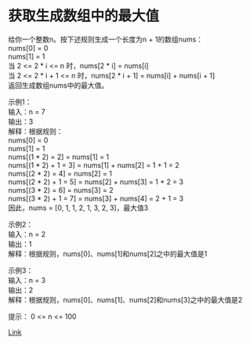 <h1>获取生成数组中的最大值</h1>

给你一个整数n。按下述规则生成一个长度为n + 1的数组nums：</br>
nums[0] = 0</br>
nums[1] = 1</br>
当 2 <= 2 * i <= n 时，nums[2 * i] = nums[i]</br>
当 2 <= 2 * i + 1 <= n 时，nums[2 * i + 1] = nums[i] + nums[i + 1]</br>
返回生成数组nums中的最大值。</br>

示例1：</br>
输入：n = 7</br>
输出：3</br>
解释：根据规则：</br>
nums[0] = 0</br>
nums[1] = 1</br>
nums[(1 * 2) = 2] = nums[1] = 1</br>
nums[(1 * 2) + 1 = 3] = nums[1] + nums[2] = 1 + 1 = 2</br>
nums[(2 * 2) = 4] = nums[2] = 1</br>
nums[(2 * 2) + 1 = 5] = nums[2] + nums[3] = 1 + 2 = 3</br>
nums[(3 * 2) = 6] = nums[3] = 2</br>
nums[(3 * 2) + 1 = 7] = nums[3] + nums[4] = 2 + 1 = 3</br>
因此，nums = [0, 1, 1, 2, 1, 3, 2, 3]，最大值3</br>

示例2：</br>
输入：n = 2</br>
输出：1</br>
解释：根据规则，nums[0]、nums[1]和nums[2]之中的最大值是1</br>

示例3：</br>
输入：n = 3</br>
输出：2</br>
解释：根据规则，nums[0]、nums[1]、nums[2]和nums[3]之中的最大值是2</br>

提示：
0 <= n <= 100

[Link](https://leetcode-cn.com/problems/get-maximum-in-generated-array/)